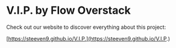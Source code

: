 # V.I.P. by Flow Overstack

Check out our website to discover everything about this project:

[https://steeven9.github.io/V.I.P.](https://steeven9.github.io/V.I.P.)
